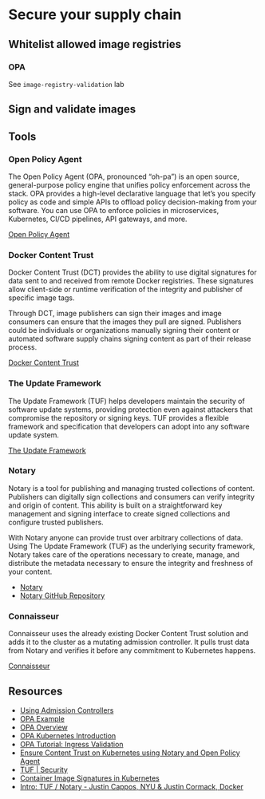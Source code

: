 # Secure your supply chain

## Whitelist allowed image registries

### OPA

See `image-registry-validation` lab

## Sign and validate images

## Tools

### Open Policy Agent

The Open Policy Agent (OPA, pronounced “oh-pa”) is an open source, general-purpose policy engine that unifies policy enforcement across the stack. OPA provides a high-level declarative language that let’s you specify policy as code and simple APIs to offload policy decision-making from your software. You can use OPA to enforce policies in microservices, Kubernetes, CI/CD pipelines, API gateways, and more.

[Open Policy Agent](https://www.openpolicyagent.org/)

### Docker Content Trust

Docker Content Trust (DCT) provides the ability to use digital signatures for data sent to and received from remote Docker registries. These signatures allow client-side or runtime verification of the integrity and publisher of specific image tags.

Through DCT, image publishers can sign their images and image consumers can ensure that the images they pull are signed. Publishers could be individuals or organizations manually signing their content or automated software supply chains signing content as part of their release process.

[Docker Content Trust](https://docs.docker.com/engine/security/trust/content_trust/)

### The Update Framework

The Update Framework (TUF) helps developers maintain the security of software update systems, providing protection even against attackers that compromise the repository or signing keys. TUF provides a flexible framework and specification that developers can adopt into any software update system.

[The Update Framework](https://theupdateframework.io/)

### Notary

Notary is a tool for publishing and managing trusted collections of content. Publishers can digitally sign collections and consumers can verify integrity and origin of content. This ability is built on a straightforward key management and signing interface to create signed collections and configure trusted publishers.

With Notary anyone can provide trust over arbitrary collections of data. Using The Update Framework (TUF) as the underlying security framework, Notary takes care of the operations necessary to create, manage, and distribute the metadata necessary to ensure the integrity and freshness of your content.

* [Notary](https://docs.docker.com/notary/)
* [Notary GitHub Repository](https://github.com/theupdateframework/notary)

### Connaisseur

Connaisseur uses the already existing Docker Content Trust solution and adds it to the cluster as a mutating admission controller. It pulls trust data from Notary and verifies it before any commitment to Kubernetes happens.

[Connaisseur](https://github.com/sse-secure-systems/connaisseur)

## Resources

* [Using Admission Controllers](https://kubernetes.io/docs/reference/access-authn-authz/admission-controllers/)
* [OPA Example](https://www.openpolicyagent.org/docs/latest/kubernetes-primer/)
* [OPA Overview](https://www.openpolicyagent.org/docs/latest/#overview)
* [OPA Kubernetes Introduction](https://www.openpolicyagent.org/docs/latest/kubernetes-introduction/)
* [OPA Tutorial: Ingress Validation](https://www.openpolicyagent.org/docs/latest/kubernetes-tutorial/)
* [Ensure Content Trust on Kubernetes using Notary and Open Policy Agent](https://medium.com/@siegert.maximilian/ensure-content-trust-on-kubernetes-using-notary-and-open-policy-agent-485ab3a9423c)
* [TUF | Security](https://theupdateframework.io/security/)
* [Container Image Signatures in Kubernetes](https://medium.com/sse-blog/container-image-signatures-in-kubernetes-19264ac5d8ce)
* [Intro: TUF / Notary - Justin Cappos, NYU & Justin Cormack, Docker](https://www.youtube.com/watch?v=gIFRQObHbZk)
